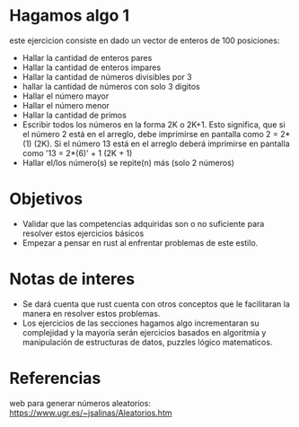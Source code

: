 # Hagamos algo 1

este ejercicion consiste en dado un vector de enteros de 100 posiciones:

- Hallar la cantidad de enteros pares
- Hallar la cantidad de enteros impares
- Hallar la cantidad de números divisibles por 3
- hallar la cantidad de números con solo 3 digitos
- Hallar el número mayor
- Hallar el número menor
- Hallar la cantidad de primos
- Escribir todos los números en la forma 2K o 2K+1. Esto significa, que si el número 2 está en el arreglo, debe imprimirse en pantalla como 2 = 2*(1) (2K). Si el número 13 está en el arreglo deberá imprimirse en pantalla como '13 = 2*(6)' + 1 (2K + 1)
- Hallar el/los número(s) se repite(n) más (solo 2 números)

# Objetivos

- Validar que las competencias adquiridas son o no suficiente para resolver estos ejercicios básicos
- Empezar a pensar en rust al enfrentar problemas de este estilo.

# Notas de interes
- Se dará cuenta que rust cuenta con otros conceptos que le facilitaran la manera en resolver estos problemas.
- Los ejercicios de las secciones hagamos algo incrementaran su complejidad y la mayoría serán ejercicios basados en algoritmia y manipulación de estructuras de datos, puzzles lógico matematicos.

# Referencias

web para generar números aleatorios: https://www.ugr.es/~jsalinas/Aleatorios.htm